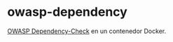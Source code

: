 # owasp-dependency

[OWASP Dependency-Check](https://owasp.org/www-project-dependency-check/) en un contenedor Docker.
